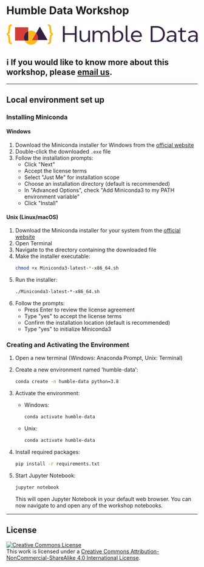 # Humble Data Workshop

[![Humble Data Workshop](./media/humble-data-logo-transparent.png)](https://humbledata.org)

## ℹ️ If you would like to know more about this workshop, please [email us](mailto:contact@humbledata.org).

---

## Local environment set up

### Installing Miniconda

#### Windows
1. Download the Miniconda installer for Windows from the [official website](https://docs.conda.io/en/latest/miniconda.html)
2. Double-click the downloaded `.exe` file
3. Follow the installation prompts:
   - Click "Next"
   - Accept the license terms
   - Select "Just Me" for installation scope
   - Choose an installation directory (default is recommended)
   - In "Advanced Options", check "Add Miniconda3 to my PATH environment variable"
   - Click "Install"

#### Unix (Linux/macOS)
1. Download the Miniconda installer for your system from the [official website](https://docs.conda.io/en/latest/miniconda.html)
2. Open Terminal
3. Navigate to the directory containing the downloaded file
4. Make the installer executable:
   ```bash
   chmod +x Miniconda3-latest-*-x86_64.sh
   ```
5. Run the installer:
   ```bash
   ./Miniconda3-latest-*-x86_64.sh
   ```
6. Follow the prompts:
   - Press Enter to review the license agreement
   - Type "yes" to accept the license terms
   - Confirm the installation location (default is recommended)
   - Type "yes" to initialize Miniconda3

### Creating and Activating the Environment

1. Open a new terminal (Windows: Anaconda Prompt, Unix: Terminal)
2. Create a new environment named 'humble-data':
   ```bash
   conda create -n humble-data python=3.8
   ```
3. Activate the environment:
   - Windows:
     ```bash
     conda activate humble-data
     ```
   - Unix:
     ```bash
     conda activate humble-data
     ```
4. Install required packages:
   ```bash
   pip install -r requirements.txt
   ```

5. Start Jupyter Notebook:
   ```bash
   jupyter notebook
   ```
   This will open Jupyter Notebook in your default web browser. You can now navigate to and open any of the workshop notebooks.

---

## License

<a rel="license" href="http://creativecommons.org/licenses/by-nc-sa/4.0/"><img alt="Creative Commons License" style="border-width:0" src="https://i.creativecommons.org/l/by-nc-sa/4.0/88x31.png" /></a><br />This work is licensed under a <a rel="license" href="http://creativecommons.org/licenses/by-nc-sa/4.0/">Creative Commons Attribution-NonCommercial-ShareAlike 4.0 International License</a>.

